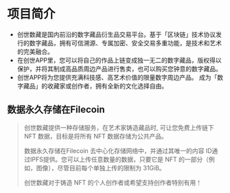 # 项目简介
- 创世数藏是国内前沿的数字藏品衍生品交易平台。基于「区块链」技术协议发行的数字藏品，拥有可信溯源、专属加密、安全交易多重功能，是技术和艺术的完美融合。
- 在创世APP里，您可以将自己的作品上链变成独一无二的数字藏品，版权得以保护，并将其制成高品质周边产品进行售卖，也可以购买您钟意的数字藏品。
- 创世APP将为您提供充满科技感、高艺术价值的限量数字周边产品。
成为「数字藏品」的收藏家或创作者，拥有全新的文化选择自由。

## 数据永久存储在Filecoin
> 创世数藏提供一种存储服务，在艺术家铸造藏品时, 可让您免费上传链下 NFT 数据，目标是将所有 NFT 数据存储为公共产品。
>
> 数据永久存储在Filecoin 去中心化存储网络中，并通过其唯一的内容 ID通过IPFS提供。您可以上传任意数量的数据，只要它是 NFT 的一部分（例如，图像），尽管目前每个单独上传的限制为 31GiB。
>
> 创世数藏对于铸造 NFT 的个人创作者或希望支持创作者特别有用！
